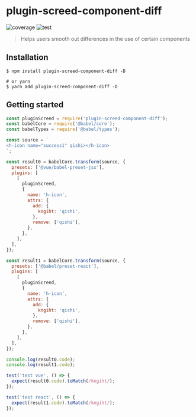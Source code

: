 # plugin-screed-component-diff

![coverage](https://img.shields.io/badge/Coverage-60.6%25-green) ![test](https://img.shields.io/badge/passed-tests-blue)

> Helps users smooth out differences in the use of certain components

## Installation

```shell
$ npm install plugin-screed-component-diff -D

# or yarn
$ yarn add plugin-screed-component-diff -D
```

## Getting started

```javascript
const pluginScreed = require('plugin-screed-component-diff');
const babelCore = require('@babel/core');
const babelTypes = require('@babel/types');

const source = `
<h-icon name="success1" qishi></h-icon>
`;

const result0 = babelCore.transform(source, {
  presets: ['@vue/babel-preset-jsx'],
  plugins: [
    [
      pluginScreed,
      {
        name: 'h-icon',
        attrs: {
          add: {
            kngiht: 'qishi',
          },
          remove: ['qishi'],
        },
      },
    ],
  ],
});

const result1 = babelCore.transform(source, {
  presets: ['@babel/preset-react'],
  plugins: [
    [
      pluginScreed,
      {
        name: 'h-icon',
        attrs: {
          add: {
            kngiht: 'qishi',
          },
          remove: ['qishi'],
        },
      },
    ],
  ],
});

console.log(result0.code);
console.log(result1.code);

test('test vue', () => {
  expect(result0.code).toMatch(/kngiht/);
});

test('test react', () => {
  expect(result1.code).toMatch(/kngiht/);
});
```
